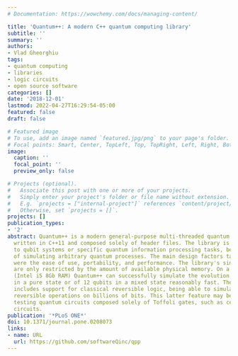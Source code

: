 ```yaml
---
# Documentation: https://wowchemy.com/docs/managing-content/

title: 'Quantum++: A modern C++ quantum computing library'
subtitle: ''
summary: ''
authors:
- Vlad Gheorghiu
tags:
- quantum computing
- libraries
- logic circuits
- open source software
categories: []
date: '2018-12-01'
lastmod: 2022-04-27T16:29:54-05:00
featured: false
draft: false

# Featured image
# To use, add an image named `featured.jpg/png` to your page's folder.
# Focal points: Smart, Center, TopLeft, Top, TopRight, Left, Right, BottomLeft, Bottom, BottomRight.
image:
  caption: ''
  focal_point: ''
  preview_only: false

# Projects (optional).
#   Associate this post with one or more of your projects.
#   Simply enter your project's folder or file name without extension.
#   E.g. `projects = ["internal-project"]` references `content/project/deep-learning/index.md`.
#   Otherwise, set `projects = []`.
projects: []
publication_types:
- '2'
abstract: Quantum++ is a modern general-purpose multi-threaded quantum computing library
  written in C++11 and composed solely of header files. The library is not restricted
  to qubit systems or specific quantum information processing tasks, being capable
  of simulating arbitrary quantum processes. The main design factors taken in consideration
  were the ease of use, portability, and performance. The library's simulation capabilities
  are only restricted by the amount of available physical memory. On a typical machine
  (Intel i5 8Gb RAM) Quantum++ can successfully simulate the evolution of 25 qubits
  in a pure state or of 12 qubits in a mixed state reasonably fast. The library also
  includes support for classical reversible logic, being able to simulate classical
  reversible operations on billions of bits. This latter feature may be useful in
  testing quantum circuits composed solely of Toffoli gates, such as certain arithmetic
  circuits.
publication: '*PLoS ONE*'
doi: 10.1371/journal.pone.0208073
links:
- name: URL
  url: https://github.com/softwareQinc/qpp
---
```

